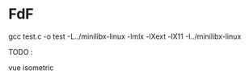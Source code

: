 # FdF

gcc test.c -o test -L../minilibx-linux -lmlx -lXext -lX11 -I../minilibx-linux

TODO :

vue isometric
